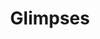 ---
title: Glimpses
description_markdown: >-
  This is a new series of paintings which are small and irregular edges. They
  are left purposefully unframed, free and expansive but also appear to be a
  'glimpse' of something fleeting rather than fixed.
_gallery_date:
permalink: /paintings/glimpses
archive: false
main_image_path: /assets/images/3599a-screen-copy-1.jpg
thumb_crop:
images:
  - image_path: /assets/images/3603a-screen-copy.jpg
    image_title: No Idle Sitting
    image_description: 'Oil on wood panel, H13 W18 , 2020'
  - image_path: /assets/images/3589a-screen-copy.jpg
    image_title: If I lived in a forest I would hang my dress from a tree
    image_description: 'Oil on wood panel, H20 W23 D1.5, 2020'
  - image_path: /assets/images/3592-screen-copy.jpg
    image_title: Pair-a-dice
    image_description: 'Oil on wood panel, assemblage, H15 W17.5, 2020'
  - image_path: /assets/images/3599a-screen-copy.jpg
    image_title: Backyard Bananas
    image_description: 'Oil on wood panel, assemblage, H23.5W16.5  D1.5, 2020'
  - image_path: /assets/images/3579-screen-copy.jpg
    image_title: Conversation with peacocks
    image_description: 'Oil on wood panel, H33 W21 D1.5, 2020'
  - image_path: /assets/images/3596a-screen-copy.jpg
    image_title: Birthday Suit
    image_description: 'Oil on wood panel, assemblage, H21 W19 D2.5, 2020'
  - image_path: /assets/images/3581-screen-copy.jpg
    image_title: Gone South
    image_description: 'Oil on wood panel, assemblage, W18 H20, 2020'
  - image_path: /assets/images/3584a-screen-copy.jpg
    image_title: Tilt
    image_description: 'Oil on charred wood panel, W14.5 X H34, 2020'
  - image_path: /assets/images/3616a-screen-copy.jpg
    image_title: Absent Beach
    image_description: 'Oil on wood panel, W16 H11 D2, 2020'
  - image_path: /assets/images/3612-screen-copy.jpg
    image_title: Portrait of a strawberry
    image_description: 'Oil on wood panel, H16.5 W11.5 D2, 2020'
  - image_path: /assets/images/3566a-screen-copy.jpg
    image_title: The Mirrorball Resort
    image_description: 'Oil on wood panel, found object, mirror ball tiles, H19 W21 D5, 2020'
  - image_path: /assets/images/3587-screen-copy.jpg
    image_title: The Idler
    image_description: 'Oil on wood panel, beadwork, W32 H18, 2020'
_options:
  image_path:
    width: 1200
    height: 1200
    resize_style: contain
    mime_type: image/jpeg
  main_image_path:
    width: 1200
    height: 800
    resize_style: contain
    mime_type: image/jpeg
_comments:
  title: Gallery title
  permalink: Be careful editing this
  main_image_path: Image used to represent your gallery
  images: Add and edit your gallery images here
  image_description: May only be used in the close up of an image
---
